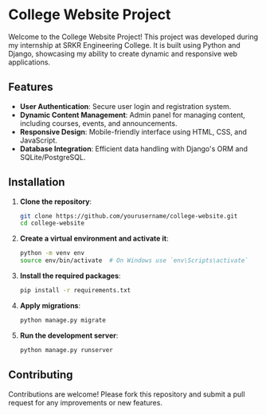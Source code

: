 
# College Website Project

Welcome to the College Website Project! This project was developed during my internship at SRKR Engineering College. It is built using Python and Django, showcasing my ability to create dynamic and responsive web applications.

## Features

- **User Authentication**: Secure user login and registration system.
- **Dynamic Content Management**: Admin panel for managing content, including courses, events, and announcements.
- **Responsive Design**: Mobile-friendly interface using HTML, CSS, and JavaScript.
- **Database Integration**: Efficient data handling with Django's ORM and SQLite/PostgreSQL.

## Installation

1. **Clone the repository**:
    ```bash
    git clone https://github.com/yourusername/college-website.git
    cd college-website
    ```

2. **Create a virtual environment and activate it**:
    ```bash
    python -m venv env
    source env/bin/activate  # On Windows use `env\Scripts\activate`
    ```

3. **Install the required packages**:
    ```bash
    pip install -r requirements.txt
    ```

4. **Apply migrations**:
    ```bash
    python manage.py migrate
    ```

5. **Run the development server**:
    ```bash
    python manage.py runserver
    ```

## Contributing

Contributions are welcome! Please fork this repository and submit a pull request for any improvements or new features.
